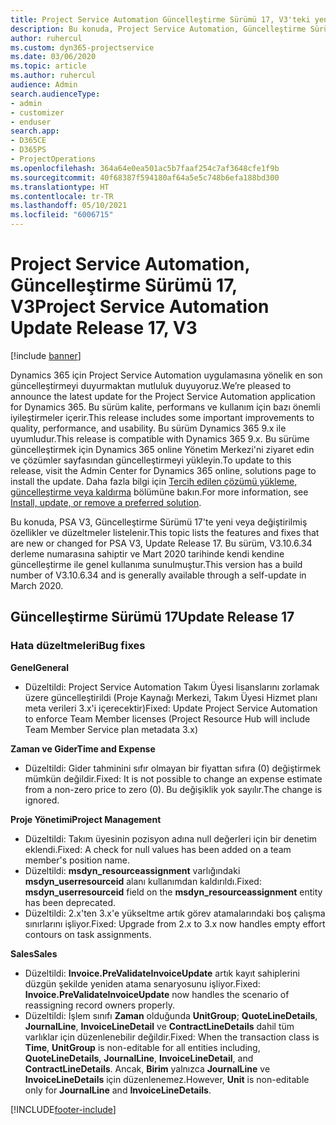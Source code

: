 ```yaml
---
title: Project Service Automation Güncelleştirme Sürümü 17, V3'teki yenilikler veya değişiklikler
description: Bu konuda, Project Service Automation, Güncelleştirme Sürümü 17, V3'teki özellikler ve düzeltmeler listelenir.
author: ruhercul
ms.custom: dyn365-projectservice
ms.date: 03/06/2020
ms.topic: article
ms.author: ruhercul
audience: Admin
search.audienceType:
- admin
- customizer
- enduser
search.app:
- D365CE
- D365PS
- ProjectOperations
ms.openlocfilehash: 364a64e0ea501ac5b7faaf254c7af3648cfe1f9b
ms.sourcegitcommit: 40f68387f594180af64a5e5c748b6efa188bd300
ms.translationtype: HT
ms.contentlocale: tr-TR
ms.lasthandoff: 05/10/2021
ms.locfileid: "6006715"
---
```

# <a name="project-service-automation-update-release-17-v3"></a><span data-ttu-id="a5d5d-103">Project Service Automation, Güncelleştirme Sürümü 17, V3</span><span class="sxs-lookup"><span data-stu-id="a5d5d-103">Project Service Automation Update Release 17, V3</span></span>

[!include [banner](../includes/psa-now-project-operations.md)]

<span data-ttu-id="a5d5d-104">Dynamics 365 için Project Service Automation uygulamasına yönelik en son güncelleştirmeyi duyurmaktan mutluluk duyuyoruz.</span><span class="sxs-lookup"><span data-stu-id="a5d5d-104">We’re pleased to announce the latest update for the Project Service Automation application for Dynamics 365.</span></span> <span data-ttu-id="a5d5d-105">Bu sürüm kalite, performans ve kullanım için bazı önemli iyileştirmeler içerir.</span><span class="sxs-lookup"><span data-stu-id="a5d5d-105">This release includes some important improvements to quality, performance, and usability.</span></span>  <span data-ttu-id="a5d5d-106">Bu sürüm Dynamics 365 9.x ile uyumludur.</span><span class="sxs-lookup"><span data-stu-id="a5d5d-106">This release is compatible with Dynamics 365 9.x.</span></span> <span data-ttu-id="a5d5d-107">Bu sürüme güncelleştirmek için Dynamics 365 online Yönetim Merkezi'ni ziyaret edin ve çözümler sayfasından güncelleştirmeyi yükleyin.</span><span class="sxs-lookup"><span data-stu-id="a5d5d-107">To update to this release, visit the Admin Center for Dynamics 365 online, solutions page to install the update.</span></span> <span data-ttu-id="a5d5d-108">Daha fazla bilgi için [Tercih edilen çözümü yükleme, güncelleştirme veya kaldırma](/power-platform/admin/install-remove-preferred-solution) bölümüne bakın.</span><span class="sxs-lookup"><span data-stu-id="a5d5d-108">For more information, see [Install, update, or remove a preferred solution](/power-platform/admin/install-remove-preferred-solution).</span></span>

<span data-ttu-id="a5d5d-109">Bu konuda, PSA V3, Güncelleştirme Sürümü 17'te yeni veya değiştirilmiş özellikler ve düzeltmeler listelenir.</span><span class="sxs-lookup"><span data-stu-id="a5d5d-109">This topic lists the features and fixes that are new or changed for PSA V3, Update Release 17.</span></span> <span data-ttu-id="a5d5d-110">Bu sürüm, V3.10.6.34 derleme numarasına sahiptir ve Mart 2020 tarihinde kendi kendine güncelleştirme ile genel kullanıma sunulmuştur.</span><span class="sxs-lookup"><span data-stu-id="a5d5d-110">This version has a build number of V3.10.6.34 and is generally available through a self-update in March 2020.</span></span>


## <a name="update-release-17"></a><span data-ttu-id="a5d5d-111">Güncelleştirme Sürümü 17</span><span class="sxs-lookup"><span data-stu-id="a5d5d-111">Update Release 17</span></span>

### <a name="bug-fixes"></a><span data-ttu-id="a5d5d-112">Hata düzeltmeleri</span><span class="sxs-lookup"><span data-stu-id="a5d5d-112">Bug fixes</span></span>

<span data-ttu-id="a5d5d-113">**Genel**</span><span class="sxs-lookup"><span data-stu-id="a5d5d-113">**General**</span></span>

- <span data-ttu-id="a5d5d-114">Düzeltildi: Project Service Automation Takım Üyesi lisanslarını zorlamak üzere güncelleştirildi (Proje Kaynağı Merkezi, Takım Üyesi Hizmet planı meta verileri 3.x'i içerecektir)</span><span class="sxs-lookup"><span data-stu-id="a5d5d-114">Fixed: Update Project Service Automation to enforce Team Member licenses (Project Resource Hub will include Team Member Service plan metadata 3.x)</span></span>
 
<span data-ttu-id="a5d5d-115">**Zaman ve Gider**</span><span class="sxs-lookup"><span data-stu-id="a5d5d-115">**Time and Expense**</span></span>

- <span data-ttu-id="a5d5d-116">Düzeltildi: Gider tahminini sıfır olmayan bir fiyattan sıfıra (0) değiştirmek mümkün değildir.</span><span class="sxs-lookup"><span data-stu-id="a5d5d-116">Fixed: It is not possible to change an expense estimate from a non-zero price to zero (0).</span></span> <span data-ttu-id="a5d5d-117">Bu değişiklik yok sayılır.</span><span class="sxs-lookup"><span data-stu-id="a5d5d-117">The change is ignored.</span></span>

<span data-ttu-id="a5d5d-118">**Proje Yönetimi**</span><span class="sxs-lookup"><span data-stu-id="a5d5d-118">**Project Management**</span></span>

- <span data-ttu-id="a5d5d-119">Düzeltildi: Takım üyesinin pozisyon adına null değerleri için bir denetim eklendi.</span><span class="sxs-lookup"><span data-stu-id="a5d5d-119">Fixed: A check for null values has been added on a team member's position name.</span></span>
- <span data-ttu-id="a5d5d-120">Düzeltildi: **msdyn_resourceassignment** varlığındaki **msdyn_userresourceid** alanı kullanımdan kaldırıldı.</span><span class="sxs-lookup"><span data-stu-id="a5d5d-120">Fixed: **msdyn_userresourceid** field on the **msdyn_resourceassignment** entity has been deprecated.</span></span>
- <span data-ttu-id="a5d5d-121">Düzeltildi: 2.x'ten 3.x'e yükseltme artık görev atamalarındaki boş çalışma sınırlarını işliyor.</span><span class="sxs-lookup"><span data-stu-id="a5d5d-121">Fixed: Upgrade from 2.x to 3.x now handles empty effort contours on task assignments.</span></span>

<span data-ttu-id="a5d5d-122">**Sales**</span><span class="sxs-lookup"><span data-stu-id="a5d5d-122">**Sales**</span></span>

- <span data-ttu-id="a5d5d-123">Düzeltildi: **Invoice.PreValidateInvoiceUpdate** artık kayıt sahiplerini düzgün şekilde yeniden atama senaryosunu işliyor.</span><span class="sxs-lookup"><span data-stu-id="a5d5d-123">Fixed: **Invoice.PreValidateInvoiceUpdate** now handles the scenario of reassigning record owners properly.</span></span>
- <span data-ttu-id="a5d5d-124">Düzeltildi: İşlem sınıfı **Zaman** olduğunda **UnitGroup**; **QuoteLineDetails**, **JournalLine**, **InvoiceLineDetail** ve **ContractLineDetails** dahil tüm varlıklar için düzenlenebilir değildir.</span><span class="sxs-lookup"><span data-stu-id="a5d5d-124">Fixed: When the transaction class is **Time**, **UnitGroup** is non-editable for all entities including, **QuoteLineDetails**, **JournalLine**, **InvoiceLineDetail**, and **ContractLineDetails**.</span></span> <span data-ttu-id="a5d5d-125">Ancak, **Birim** yalnızca **JournalLine** ve **InvoiceLineDetails** için düzenlenemez.</span><span class="sxs-lookup"><span data-stu-id="a5d5d-125">However, **Unit** is non-editable only for **JournalLine** and **InvoiceLineDetails**.</span></span>




[!INCLUDE[footer-include](../includes/footer-banner.md)]